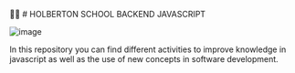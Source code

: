 👨‍💻 # HOLBERTON SCHOOL BACKEND JAVASCRIPT 


![image](https://user-images.githubusercontent.com/81341089/182997255-81d82c3c-4a22-47c1-ad2a-f46eb77a7d55.png)


In this repository you can find different activities to improve knowledge in javascript as well as the use of new concepts in software development.
